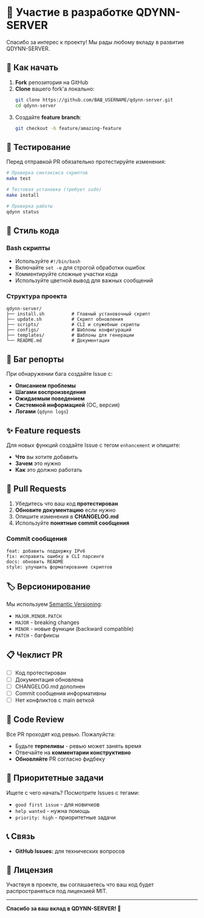 # 🤝 Участие в разработке QDYNN-SERVER

Спасибо за интерес к проекту! Мы рады любому вкладу в развитие QDYNN-SERVER.

## 🚀 Как начать

1. **Fork** репозитория на GitHub
2. **Clone** вашего fork'а локально:
   ```bash
   git clone https://github.com/ВАШ_USERNAME/qdynn-server.git
   cd qdynn-server
   ```
3. Создайте **feature branch**:
   ```bash
   git checkout -b feature/amazing-feature
   ```

## 🧪 Тестирование

Перед отправкой PR обязательно протестируйте изменения:

```bash
# Проверка синтаксиса скриптов
make test

# Тестовая установка (требует sudo)
make install

# Проверка работы
qdynn status
```

## 📝 Стиль кода

### Bash скрипты
- Используйте `#!/bin/bash`
- Включайте `set -e` для строгой обработки ошибок
- Комментируйте сложные участки кода
- Используйте цветной вывод для важных сообщений

### Структура проекта
```
qdynn-server/
├── install.sh          # Главный установочный скрипт
├── update.sh           # Скрипт обновления
├── scripts/            # CLI и служебные скрипты
├── configs/            # Шаблоны конфигураций
├── templates/          # Шаблоны для генерации
└── README.md           # Документация
```

## 🐛 Баг репорты

При обнаружении бага создайте Issue с:
- **Описанием проблемы**
- **Шагами воспроизведения**
- **Ожидаемым поведением**
- **Системной информацией** (ОС, версия)
- **Логами** (`qdynn logs`)

## ✨ Feature requests

Для новых функций создайте Issue с тегом `enhancement` и опишите:
- **Что** вы хотите добавить
- **Зачем** это нужно
- **Как** это должно работать

## 🔄 Pull Requests

1. Убедитесь что ваш код **протестирован**
2. **Обновите документацию** если нужно
3. Опишите изменения в **CHANGELOG.md**
4. Используйте **понятные commit сообщения**

### Commit сообщения
```
feat: добавить поддержку IPv6
fix: исправить ошибку в CLI парсинге
docs: обновить README
style: улучшить форматирование скриптов
```

## 🏷️ Версионирование

Мы используем [Semantic Versioning](https://semver.org/):
- `MAJOR.MINOR.PATCH`
- `MAJOR` - breaking changes
- `MINOR` - новые функции (backward compatible)
- `PATCH` - багфиксы

## 📋 Чеклист PR

- [ ] Код протестирован
- [ ] Документация обновлена
- [ ] CHANGELOG.md дополнен
- [ ] Commit сообщения информативны
- [ ] Нет конфликтов с main веткой

## 🤝 Code Review

Все PR проходят код ревью. Пожалуйста:
- Будьте **терпеливы** - ревью может занять время
- Отвечайте на **комментарии конструктивно**
- **Обновляйте** PR согласно фидбеку

## 🌟 Приоритетные задачи

Ищете с чего начать? Посмотрите Issues с тегами:
- `good first issue` - для новичков
- `help wanted` - нужна помощь
- `priority: high` - приоритетные задачи

## 📞 Связь
- **GitHub Issues:** для технических вопросов

## 📜 Лицензия

Участвуя в проекте, вы соглашаетесь что ваш код будет распространяться под лицензией MIT.

---

**Спасибо за ваш вклад в QDYNN-SERVER! 🚀**
